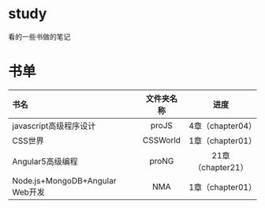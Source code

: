 # study
看的一些书做的笔记
# 书单

  |书名|文件夹名称|进度|
  |:--|:--:|:--:|
  |javascript高级程序设计|proJS|4章（chapter04）|
  |CSS世界|CSSWorld|1章（chapter01）|
  |Angular5高级编程|proNG|21章（chapter21）|
  |Node.js+MongoDB+Angular Web开发|NMA|1章（chapter01）|
